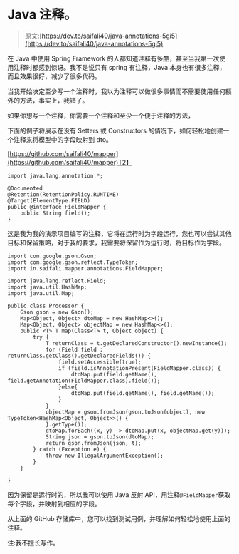 # Java 注释。

> 原文:[https://dev.to/saifali40/java-annotations-5gi5](https://dev.to/saifali40/java-annotations-5gi5)

在 Java 中使用 Spring Framework 的人都知道注释有多酷，甚至当我第一次使用注释时都感到惊讶。我不是说只有 spring 有注释，Java 本身也有很多注释，而且效果很好，减少了很多代码。

当我开始决定至少写一个注释时，我以为注释可以做很多事情而不需要使用任何额外的方法，事实上，我错了。

如果你想写一个注释，你需要一个注释和至少一个便于注释的方法，

下面的例子将展示在没有 Setters 或 Constructors 的情况下，如何轻松地创建一个注释来将模型中的字段映射到 dto。

[https://github.com/saifali40/mapper](https://github.com/saifali40/mapper)T2】

```
import java.lang.annotation.*;

@Documented
@Retention(RetentionPolicy.RUNTIME)
@Target(ElementType.FIELD)
public @interface FieldMapper {
    public String field();
} 
```

这是我为我的演示项目编写的注释，它将在运行时为字段运行，您也可以尝试其他目标和保留策略，对于我的要求，我需要将保留作为运行时，将目标作为字段。

```
import com.google.gson.Gson;
import com.google.gson.reflect.TypeToken;
import in.saifali.mapper.annotations.FieldMapper;

import java.lang.reflect.Field;
import java.util.HashMap;
import java.util.Map;

public class Processor {
    Gson gson = new Gson();
    Map<Object, Object> dtoMap = new HashMap<>();
    Map<Object, Object> objectMap = new HashMap<>();
    public <T> T map(Class<T> t, Object object) {
        try {
            T returnClass = t.getDeclaredConstructor().newInstance();
            for (Field field : returnClass.getClass().getDeclaredFields()) {
                field.setAccessible(true);
                if (field.isAnnotationPresent(FieldMapper.class)) {
                    dtoMap.put(field.getName(), field.getAnnotation(FieldMapper.class).field());
                }else{
                    dtoMap.put(field.getName(), field.getName());
                }
            }
            objectMap = gson.fromJson(gson.toJson(object), new TypeToken<HashMap<Object, Object>>() {
            }.getType());
            dtoMap.forEach((x, y) -> dtoMap.put(x, objectMap.get(y)));
            String json = gson.toJson(dtoMap);
            return gson.fromJson(json, t);
        } catch (Exception e) {
            throw new IllegalArgumentException();
        }
    }

} 
```

因为保留是运行时的，所以我可以使用 Java 反射 API，用注释`@FieldMapper`获取每个字段，并映射到相应的字段。

从上面的 GitHub 存储库中，您可以找到测试用例，并理解如何轻松地使用上面的注释。

注:我不擅长写作。